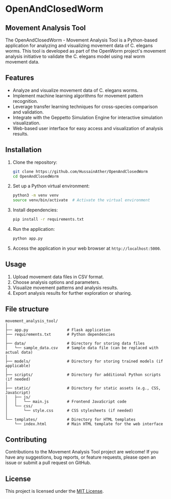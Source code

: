# OpenAndClosedWorm

## Movement Analysis Tool

The OpenAndClosedWorm - Movement Analysis Tool is a Python-based application for analyzing and visualizing movement data of C. elegans worms. This tool is developed as part of the OpenWorm project's movement analysis initiative to validate the C. elegans model using real worm movement data.

## Features

- Analyze and visualize movement data of C. elegans worms.
- Implement machine learning algorithms for movement pattern recognition.
- Leverage transfer learning techniques for cross-species comparison and validation.
- Integrate with the Geppetto Simulation Engine for interactive simulation visualization.
- Web-based user interface for easy access and visualization of analysis results.

## Installation

1. Clone the repository:

   ```bash
   git clone https://github.com/HussainAther/OpenAndClosedWorm
   cd OpenAndClosedWorm
   ```

2. Set up a Python virtual environment:

   ```bash
   python3 -m venv venv
   source venv/bin/activate  # Activate the virtual environment
   ```

3. Install dependencies:

   ```bash
   pip install -r requirements.txt
   ```

4. Run the application:

   ```bash
   python app.py
   ```

5. Access the application in your web browser at `http://localhost:5000`.

## Usage

1. Upload movement data files in CSV format.
2. Choose analysis options and parameters.
3. Visualize movement patterns and analysis results.
4. Export analysis results for further exploration or sharing.

## File structure

```
movement_analysis_tool/
│
├── app.py                 # Flask application
├── requirements.txt       # Python dependencies
│
├── data/                  # Directory for storing data files
│   └── sample_data.csv    # Sample data file (can be replaced with actual data)
│
├── models/                # Directory for storing trained models (if applicable)
│
├── scripts/               # Directory for additional Python scripts (if needed)
│
├── static/                # Directory for static assets (e.g., CSS, JavaScript)
│   ├── js/
│   │   └── main.js        # Frontend JavaScript code
│   └── css/
│       └── style.css      # CSS stylesheets (if needed)
│
└── templates/             # Directory for HTML templates
    └── index.html         # Main HTML template for the web interface
```

## Contributing

Contributions to the Movement Analysis Tool project are welcome! If you have any suggestions, bug reports, or feature requests, please open an issue or submit a pull request on GitHub.

## License

This project is licensed under the [MIT License](LICENSE).

